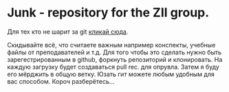 # Junk - repository for the ZII group. 
Для тех кто не шарит за git [кликай сюда](https://www.youtube.com/watch?v=zZBiln_2FhM).

Скидывайте всё, что считаете важным например конспекты, учебные файлы от преподавателей и т.д.
Для того чтобы это сделать нужно быть зарегестрированным в github, форкнуть репозиторий и клонировать.
На каждую загрузку будет создаваться pull rec. для опрувла. Затем я буду его мёрджить в общую ветку. 
Юзать гит можете любым удобным для вас способом.
Короч разберётесь... 
